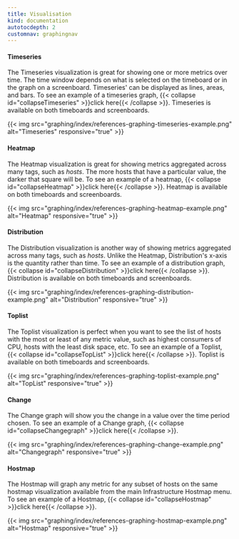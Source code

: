 ```yaml
---
title: Visualisation
kind: documentation
autotocdepth: 2
customnav: graphingnav
---
```


#### Timeseries

The Timeseries visualization is great for showing one or more metrics over time. The time window depends on what is selected on the timeboard or in the graph on a screenboard. Timeseries' can be displayed as lines, areas, and bars. To see an example of a timeseries graph, {{< collapse id="collapseTimeseries" >}}click here{{< /collapse >}}. Timeseries is available on both timeboards and screenboards.

<div class="collapse" id="collapseTimeseries" markdown="1">
  {{< img src="graphing/index/references-graphing-timeseries-example.png" alt="Timeseries" responsive="true" >}}
</div>

#### Heatmap

The Heatmap visualization is great for showing metrics aggregated across many tags, such as *hosts*. The more hosts that have a particular value, the darker that square will be. To see an example of a heatmap, {{< collapse id="collapseHeatmap" >}}click here{{< /collapse >}}. Heatmap is available on both timeboards and screenboards.

<div class="collapse" id="collapseHeatmap" markdown="1">
  {{< img src="graphing/index/references-graphing-heatmap-example.png" alt="Heatmap" responsive="true" >}}
</div>

#### Distribution

The Distribution visualization is another way of showing metrics aggregated across many tags, such as *hosts*. Unlike the Heatmap, Distribution's x-axis is the quantity rather than time. To see an example of a distribution graph, {{< collapse id="collapseDistribution" >}}click here{{< /collapse >}}. Distribution is available on both timeboards and screenboards.

<div class="collapse" id="collapseDistribution" markdown="1">
  {{< img src="graphing/index/references-graphing-distribution-example.png" alt="Distribution" responsive="true" >}}
</div>


#### Toplist

The Toplist visualization is perfect when you want to see the list of hosts with the most or least of any metric value, such as highest consumers of CPU, hosts with the least disk space, etc. To see an example of a Toplist,  {{< collapse id="collapseTopList" >}}click here{{< /collapse >}}. Toplist is available on both timeboards and screenboards.

<div class="collapse" id="collapseTopList" markdown="1">
  {{< img src="graphing/index/references-graphing-toplist-example.png" alt="TopList" responsive="true" >}}
</div>


#### Change

The Change graph will show you the change in a value over the time period chosen. To see an example of a Change graph, {{< collapse id="collapseChangegraph" >}}click here{{< /collapse >}}.

<div class="collapse" id="collapseChangegraph" markdown="1">
  {{< img src="graphing/index/references-graphing-change-example.png" alt="Changegraph" responsive="true" >}}
</div>

#### Hostmap

The Hostmap will graph any metric for any subset of hosts on the same hostmap visualization available from the main Infrastructure Hostmap menu. To see an example of a Hostmap, {{< collapse id="collapseHostmap" >}}click here{{< /collapse >}}.

<div class="collapse" id="collapseHostmap" markdown="1">
  {{< img src="graphing/index/references-graphing-hostmap-example.png" alt="Hostmap" responsive="true" >}}
</div>